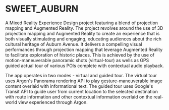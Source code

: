 SWEET_AUBURN
============

A Mixed Reality Experience Design project featuring a blend of projection mapping and Augmented Reality. The project revolves around the use of 3D projection mapping and Augmented Reality to create an experience that is both visually stimulating and engaging, educating audiences about the rich cultural heritage of Auburn Avenue. It delivers a compelling visual performances through projection mapping that leverage Augmented Reality to facilitate exploration of historic places. This is achieved by the use of motion-maneuverable panoramic shots (virtual-tour) as wells as GPS guided actual tour of various POIs complete with contextual audio playback. 

The app operates in two modes - virtual and guided tour. The virtual tour uses Argon's Panorama rendering API to play gesture-maneuverable image content overlaid with informational text. The guided tour uses Google's Transit API to guide user from current location to the selected destination with route information and other contextual information overlaid on the real-world view experienced through Argon.
